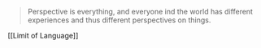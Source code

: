 > Perspective is everything, and everyone ind the world has different experiences and thus different perspectives on things.

[[Limit of Language]]